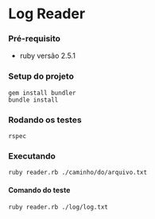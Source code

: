 # Log Reader

### Pré-requisito

- ruby versão 2.5.1

### Setup do projeto

```
gem install bundler
bundle install
```

### Rodando os testes

```
rspec
```

### Executando

```
ruby reader.rb ./caminho/do/arquivo.txt
```

#### Comando do teste

```
ruby reader.rb ./log/log.txt
```
